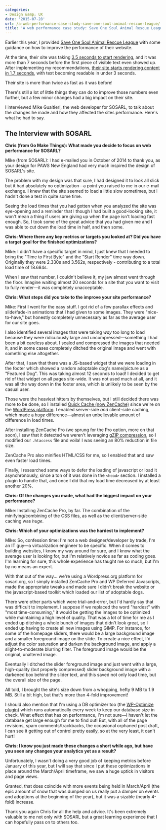 ```yaml
---
categories:
- Design &amp; UX
date: '2015-07-28'
url: /a-web-performance-case-study-save-one-soul-animal-rescue-league/
title: 'A web performance case study: Save One Soul Animal Rescue League'
---
```


Earlier this year, I provided [Save One Soul Animal Rescue League](http://sosarl.org/) with some guidance on how to improve the performance of their website.

At the time, their site was taking [3.5 seconds to start rendering](http://www.webpagetest.org/result/141013_H6_QWE/), and it was more than 7 seconds before the first piece of visible text even showed up. After implementing my recommendations, [their site starts rendering content in 1.7 seconds](http://www.webpagetest.org/result/150426_W6_NBP/), with text becoming readable in under 3 seconds.

Their site is more than twice as fast as it was before!

There's still a lot of little things they can do to improve those numbers even further, but a few minor changes had a big impact on their site.

I interviewed Mike Gualtieri, the web developer for SOSARL, to talk about the changes he made and how they affected the sites performance. Here's what he had to say.

<!--more-->

## The Interview with SOSARL

**Chris (from Go Make Things): What made you decide to focus on web performance for SOSARL?**

Mike (from SOSARL): I had e-mailed you in October of 2014 to thank you, as your design for PAWS New England had very much inspired the design of SOSARL's site.

The problem with my design was that sure, I had designed it to look all slick but it had absolutely no optimization&mdash;a point you raised to me in our e-mail exchange. I knew that the site seemed to load a little slow sometimes, but I hadn't done a test in quite some time.

Seeing the load times that you had gotten when you analyzed the site was eye-opening and a reminder that I though I had built a good-looking site, it won't mean a thing if users are giving up when the page isn't loading fast enough. So, I took some of the great advice that you had given me and I was able to cut down the load time in half, and then some.

**Chris: Where there any key metrics or targets you looked at? Did you have a target goal for the finished optimizations?**

Mike: I didn't have a specific target in mind, I just knew that I needed to bring the "Time to First Byte" and the "Start Render" time way down. Originally they were 2.330s and 3.562s, respectively - contributing to a total load time of 18.684s.

When I saw that number, I couldn't believe it, my jaw almost went through the floor. Imagine waiting almost 20 seconds for a site that you want to visit to fully render&mdash;it was completely unacceptable.

**Chris: What steps did you take to the improve your site performance?**

Mike: First I went for the easy stuff. I got rid of a few parallax effects and slide/fade-in animations that I had given to some images. They were "nice-to-have," but honestly completely unnecessary as far as the average user for our site goes.

I also identified several images that were taking *way* too long to load because they were ridiculously large and uncompressed&mdash;something I had been a bit careless about. I scaled and compressed the images that needed it, and in some cases completely ditched the original image and went with something else altogether.

After that, I saw that there was a JS-based widget that we were loading in the footer which showed a random adoptable dog's name/picture as a "Featured Dog". This was taking almost 12 seconds to load! I decided to get rid of that widget on all pages site-wide. It was not used much at all, and it was all the way down in the footer area, which is unlikely to be seen by the casual user.

Those were the heaviest hitters by themselves, but I still decided there was more to be done, so I installed [Quick Cache (now ZenCache)](http://zencache.com/) since we're on the [WordPress platform](https://wordpress.org/). I enabled server-side *and* client-side caching, which made a *huge* difference&mdash;almost an unbelievable amount of difference in load times.

After installing ZenCache Pro (we sprung for the Pro option, more on that soon), I saw that it detected we weren't leveraging [gZIP compression](http://gzipwtf.com/), so I modified our `.htaccess` file and voila! I was seeing an 80% reduction in file size.

ZenCache Pro also minifies HTML/CSS for me, so I enabled that and saw even faster load times.

Finally, I researched some ways to defer the loading of javascript or load it asynchronously, since a ton of it was done in the `<head>` section. I installed a plugin to handle that, and once I did that my load time decreased by at least another 20%.

**Chris: Of the changes you made, what had the biggest impact on your performance?**

Mike: Installing ZenCache Pro, by far. The combination of the minifying/combining of the CSS files, as well as the client/server-side caching was *huge*.

**Chris: Which of your optimizations was the hardest to implement?**

Mike: So, confession time: I'm not a web designer/developer by trade, I'm an IT guy&mdash;a virtualization engineer to be specific. When it comes to building websites, I know my way around for sure, and I know what the average user is looking for, but I'm relatively novice as far as coding goes. I'm learning for sure, this whole experience has taught me so much, but I'm by no means an expert.

With that out of the way... we're using a Wordpress.org platform for sosarl.org, so I simply installed ZenCache Pro and WP Deferred Javascripts, made the appropriate tweaks and made sure I didn't break the website or the javascript-based toolkit which loaded our list of adoptable dogs.

There were other parts which were trial-and-error, but I'd hardly say that was difficult to implement. I suppose if we replaced the word "hardest" with "most time-consuming," it would be getting the images to be optimized while maintaining a high level of quality. That was a lot of time for me as I ended up ditching a whole bunch of images that didn't look great, so I ended up having to create all new images using GIMP. For instance, for some of the homepage sliders, there would be a large background image and a smaller foreground image on the slide. To create a nice effect, I'd adjust the color saturation and darken the background image, and apply a slight-to-moderate blurring filter. The foreground image would be the original, unaltered image.

Eventually I ditched the slider foreground image and just went with a large, high-quality (but properly compressed) slider background image with a darkened box behind the slider text, and this saved not only load time, but the overall size of the page.

All told, I brought the site's size down from a whopping, hefty 9 MB to 1.9 MB. Still a bit high, but that's more than 4-fold improvement!

I should also mention that I'm using a DB optimizer too (the [WP-Optimize plugin](https://wordpress.org/plugins/wp-optimize/)) which runs automatically every week to keep our database size in check. What effect that has on performance, I'm not sure&mdash;I haven't let the database get large enough for me to find out! But, with all of the page revisions, spam comments/trackbacks, the occasional orphaned post draft, I can see it getting out of control pretty easily, so at the very least, it can't hurt!

**Chris: I know you just made these changes a short while ago, but have you seen any changes your analytics yet as a result?**

Unfortunately, I wasn't doing a very good job of keeping metrics before January of this year, but I will say that since I put these optimizations in place around the March/April timeframe, we saw a huge uptick in visitors and page views.

Granted, that does coincide with more events being held in March/April (the epic amount of snow that was dumped on us really put a damper on events and adoptions at the beginning of the year), but it was a sizable (nearly 4-fold) increase.

Thank you again Chris for all the help and advice. It's been extremely valuable to me not only with SOSARL but a great learning experience that I can hopefully pass on to others too.